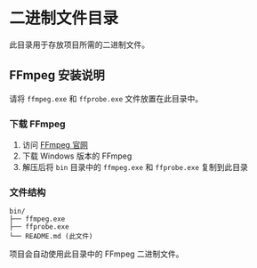 # 二进制文件目录

此目录用于存放项目所需的二进制文件。

## FFmpeg 安装说明

请将 `ffmpeg.exe` 和 `ffprobe.exe` 文件放置在此目录中。

### 下载 FFmpeg

1. 访问 [FFmpeg 官网](https://ffmpeg.org/download.html)
2. 下载 Windows 版本的 FFmpeg
3. 解压后将 `bin` 目录中的 `ffmpeg.exe` 和 `ffprobe.exe` 复制到此目录

### 文件结构

```
bin/
├── ffmpeg.exe
├── ffprobe.exe
└── README.md (此文件)
```

项目会自动使用此目录中的 FFmpeg 二进制文件。
